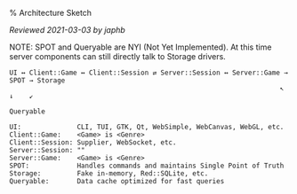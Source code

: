 % Architecture Sketch

*Reviewed 2021-03-03 by japhb*

NOTE: SPOT and Queryable are NYI (Not Yet Implemented).  At this time server
components can still directly talk to Storage drivers.

```
UI ↔ Client::Game ↔ Client::Session ⇄ Server::Session ↔ Server::Game → SPOT → Storage
                                                                    ↖    ↓    ↙
                                                                     Queryable

UI:              CLI, TUI, GTK, Qt, WebSimple, WebCanvas, WebGL, etc.
Client::Game:    <Game> is <Genre>
Client::Session: Supplier, WebSocket, etc.
Server::Session: ""
Server::Game:    <Game> is <Genre>
SPOT:            Handles commands and maintains Single Point of Truth
Storage:         Fake in-memory, Red::SQLite, etc.
Queryable:       Data cache optimized for fast queries
```
